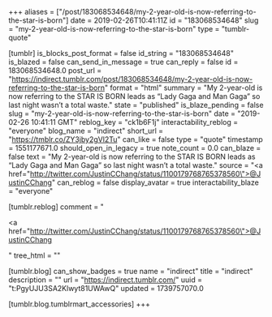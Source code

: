 +++
aliases = ["/post/183068534648/my-2-year-old-is-now-referring-to-the-star-is-born"]
date = 2019-02-26T10:41:11Z
id = "183068534648"
slug = "my-2-year-old-is-now-referring-to-the-star-is-born"
type = "tumblr-quote"

[tumblr]
is_blocks_post_format = false
id_string = "183068534648"
is_blazed = false
can_send_in_message = true
can_reply = false
id = 183068534648.0
post_url = "https://indirect.tumblr.com/post/183068534648/my-2-year-old-is-now-referring-to-the-star-is-born"
format = "html"
summary = "My 2-year-old is now referring to the STAR IS BORN leads as “Lady Gaga and Man Gaga” so last night wasn’t a total waste."
state = "published"
is_blaze_pending = false
slug = "my-2-year-old-is-now-referring-to-the-star-is-born"
date = "2019-02-26 10:41:11 GMT"
reblog_key = "ck1b6F1j"
interactability_reblog = "everyone"
blog_name = "indirect"
short_url = "https://tmblr.co/ZY3jby2gVl2Tu"
can_like = false
type = "quote"
timestamp = 1551177671.0
should_open_in_legacy = true
note_count = 0.0
can_blaze = false
text = "My 2-year-old is now referring to the STAR IS BORN leads as &ldquo;Lady Gaga and Man Gaga&rdquo; so last night wasn&rsquo;t a total waste."
source = "<a href=\"http://twitter.com/JustinCChang/status/1100179768765378560\">@JustinCChang</a>"
can_reblog = false
display_avatar = true
interactability_blaze = "everyone"

[tumblr.reblog]
comment = "<p><a href=\"http://twitter.com/JustinCChang/status/1100179768765378560\">@JustinCChang</a></p>"
tree_html = ""

[tumblr.blog]
can_show_badges = true
name = "indirect"
title = "indirect"
description = ""
url = "https://indirect.tumblr.com/"
uuid = "t:PgyUJU3SA2Klwyt81UWAwQ"
updated = 1739757070.0

[tumblr.blog.tumblrmart_accessories]
+++

